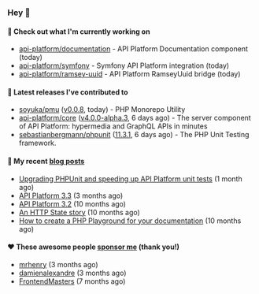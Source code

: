 ### Hey 👋

#### 👷 Check out what I'm currently working on

- [api-platform/documentation](https://github.com/api-platform/documentation) - API Platform Documentation component (today)
- [api-platform/symfony](https://github.com/api-platform/symfony) - Symfony API Platform integration (today)
- [api-platform/ramsey-uuid](https://github.com/api-platform/ramsey-uuid) - API Platform RamseyUuid bridge (today)

#### 🔭 Latest releases I've contributed to

- [soyuka/pmu](https://github.com/soyuka/pmu) ([v0.0.8](https://github.com/soyuka/pmu/releases/tag/v0.0.8), today) - PHP Monorepo Utility
- [api-platform/core](https://github.com/api-platform/core) ([v4.0.0-alpha.3](https://github.com/api-platform/core/releases/tag/v4.0.0-alpha.3), 6 days ago) - The server component of API Platform: hypermedia and GraphQL APIs in minutes
- [sebastianbergmann/phpunit](https://github.com/sebastianbergmann/phpunit) ([11.3.1](https://github.com/sebastianbergmann/phpunit/releases/tag/11.3.1), 6 days ago) - The PHP Unit Testing framework.

#### 📜 My recent [blog posts](https://soyuka.me)

- [Upgrading PHPUnit and speeding up API Platform unit tests](https://soyuka.me/upgrading-phpunit-and-speeding-up-api-platform-unit-tests/) (1 month ago)
- [API Platform 3.3](https://soyuka.me/api-platform-3.3/) (3 months ago)
- [API Platform 3.2](https://soyuka.me/api-platform-3.2/) (10 months ago)
- [An HTTP State story](https://soyuka.me/http-state-story/) (10 months ago)
- [How to create a PHP Playground for your documentation](https://soyuka.me/how-to-create-a-php-playground-for-your-documentation/) (10 months ago)

#### ❤️ These awesome people [sponsor me](https://github.com/sponsors/soyuka) (thank you!)

- [mrhenry](https://github.com/mrhenry) (3 months ago)
- [damienalexandre](https://github.com/damienalexandre) (3 months ago)
- [FrontendMasters](https://github.com/FrontendMasters) (7 months ago)
